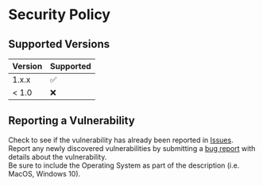 # Security Policy

## Supported Versions

| Version | Supported          |
| ------- | ------------------ |
| 1.x.x   | :white_check_mark: |
| < 1.0   | :x:                |

## Reporting a Vulnerability

Check to see if the vulnerability has already been reported in [Issues](https://github.com/jmakhack/hydrate-reminder/issues).  
Report any newly discovered vulnerabilities by submitting a [bug report](https://github.com/jmakhack/hydrate-reminder/issues/new?assignees=&labels=bug&template=bug-report.md&title=%5BBUG%5D) with details about the vulnerability.  
Be sure to include the Operating System as part of the description (i.e. MacOS, Windows 10).
